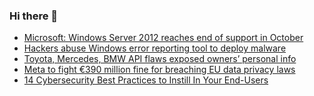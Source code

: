### Hi there 👋

<!--START_SECTION:feed-->
* [Microsoft: Windows Server 2012 reaches end of support in October](https://www.bleepingcomputer.com/news/microsoft/microsoft-windows-server-2012-reaches-end-of-support-in-october/)
* [Hackers abuse Windows error reporting tool to deploy malware](https://www.bleepingcomputer.com/news/security/hackers-abuse-windows-error-reporting-tool-to-deploy-malware/)
* [Toyota, Mercedes, BMW API flaws exposed owners’ personal info](https://www.bleepingcomputer.com/news/security/toyota-mercedes-bmw-api-flaws-exposed-owners-personal-info/)
* [Meta to fight €390 million fine for breaching EU data privacy laws](https://www.bleepingcomputer.com/news/security/meta-to-fight-390-million-fine-for-breaching-eu-data-privacy-laws/)
* [14 Cybersecurity Best Practices to Instill In Your End-Users](https://www.bleepingcomputer.com/news/security/14-cybersecurity-best-practices-to-instill-in-your-end-users/)
<!--END_SECTION:feed-->

<!--
**frankenk/frankenk** is a ✨ _special_ ✨ repository because its `README.md` (this file) appears on your GitHub profile.

Here are some ideas to get you started:

- 🔭 I’m currently working on ...
- 🌱 I’m currently learning ...
- 👯 I’m looking to collaborate on ...
- 🤔 I’m looking for help with ...
- 💬 Ask me about ...
- 📫 How to reach me: ...
- 😄 Pronouns: ...
- ⚡ Fun fact: ...
-->



